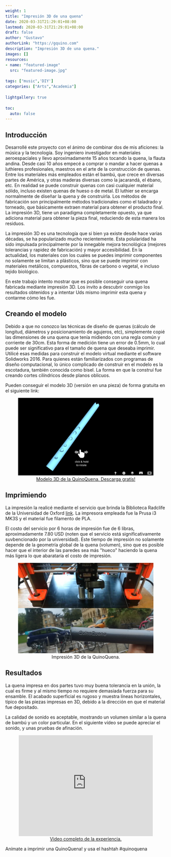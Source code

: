 ```yaml
---
weight: 1
title: "Impresión 3D de una quena"
date: 2020-03-31T21:29:01+08:00
lastmod: 2020-03-31T21:29:01+08:00
draft: false
author: "Gustavo"
authorLink: "https://gquino.com"
description: "Impresión 3D de una quena."
images: []
resources:
- name: "featured-image"
  src: "featured-image.jpg"

tags: ["music",'DIY']
categories: ["Arts","Academia"]

lightgallery: true

toc:
  auto: false
---
```

## Introducción

Desarrollé este proyecto con el ánimo de combinar dos de mis aficiones: la música y la tecnología. Soy ingeniero investigador en materiales aeroespaciales y llevo aproximadamente 15 años tocando la quena, la flauta andina. Desde casi 10 años empecé a comprar o mandar a hacer quenas a luthieres profesionales, maestros en el arte de la construcción de quenas. Entre los materiales más empleados están el bambú, que crece en diversas partes de América, y otras maderas diversas como la jacarandá, el ébano, etc. En realidad se puede construir quenas con casi cualquier material sólido, incluso existen quenas de hueso o de metal. El luthier se encarga normalmente de diseñar la quena y de construirla. Los métodos de fabricación son principalmente métodos tradicionales como el taladrado y torneado, que básicamente extraen material para obtener el producto final. La impresión 3D, tiene un paradigma completamente opuesto, ya que adiciona material para obtener la pieza final, reduciendo de esta manera los residuos.

La impresión 3D es una tecnología que si bien ya existe desde hace varias décadas, se ha popularizado mucho recientemente. Esta polularidad ha sido impulsada principalmente por la innegable mejora tecnológica (mejores tolerancias y rapidez de fabricación) y mayor accesibilidad. En la actualidad, los materiales con los cuales se puedes imprimir componentes no solamente se limitan a plásticos, sino que se puede imprimir con materiales metálicos, compuestos, fibras de carbono o vegetal, e incluso tejido biológico.

En este trabajo intento mostrar que  es posible conseguir una quena fabricada mediante impresión 3D. Los invito a descubrir conmigo los resultados obtenidos y a intentar Uds mismo imprimir esta quena y contarme cómo les fue.

## Creando el modelo

Debido a que no conozco las técnicas de diseño de quenas (cálculo de longitud, diámetros y posicionamiento de agujeros, etc), simplemente copié las dimensiones de una quena que tenía midiendo con una regla común y corriente de 30cm. Esta forma de medición tiene un error de 0.5mm, lo cual puede ser significativo para el tamaño de quena que deseaba imprimir.
Utilicé esas medidas para construir el modelo virtual mediante el software Solidworks 2016. Para quienes están familiarizados con programas de diseño computacional, lo único complicado de construir en el modelo es la escotadura, también conocida como bisel. La forma en que la construí fue creando cortes cilíndricos desde planos oblicuos.

Pueden conseguir el modelo 3D (versión en una pieza) de forma gratuita en el siguiente link:

<a href="https://skfb.ly/6PY88" target="_blank" rel="noopener norefferer">
<figure align="center">
  <img src="Post3DprintedModel.png" alt="Descarga gratis">
  <div align="center">Modelo 3D de la QuinoQuena. Descarga gratis! </div>
</figure>
</a>

## Imprimiendo
La impresión la realicé mediante el servicio que brinda la Biblioteca Radclife de la Universidad de Oxford [link](https://libguides.bodleian.ox.ac.uk/3dprintingscanning). La impresora empleada fue la Prusa i3 MK3S y el material fue filamento de PLA.

El costo del servicio por 6 horas de impresión fue de 6 libras, aproximadamente 7.80 USD (noten que el servicio está significativamente suvbencionado por la universidad). Este tiempo de impresión no solamente depende de la geometría global de la quena (volumen), sino que es posible hacer que el interior de las paredes sea más "hueco" haciendo la quena más ligera lo que abarataría el costo de impresión.

<figure align="center">
  <img src="Post3DPrintQuenaProcess.png" alt="Impresión 3D de una quena"/>
  <div align="center">Impresión 3D de la QuinoQuena. </div>
</figure>

## Resultados

La quena impresa en dos partes tuvo muy buena tolerancia en la unión, la cual es firme y al mismo tiempo no requiere demasiada fuerza para su ensamble. El acabado superficial es rugoso y muestra líneas horizontales, típico de las piezas impresas en 3D, debido a la dirección en que el material fue depositado.

La calidad de sonido es aceptable, mostrando un volumen similar a la quena de bambú y un color particular. En el siguiente vídeo se puede apreciar el sonido, y unas pruebas de afinación.
<div align="center">
  <iframe width="420" height="315" align="center" frameBorder="0"
  src="https://www.youtube.com/embed/CGCw1c76_8E">
  </iframe> 
  <br/> <a href="https://www.youtube.com/embed/CGCw1c76_8E" target="_blank" rel="noopener norefferer"> Video completo de la experiencia. </a>
</div>

Anímate a imprimir una QuinoQuena! y usa el hashtah #quinoquena